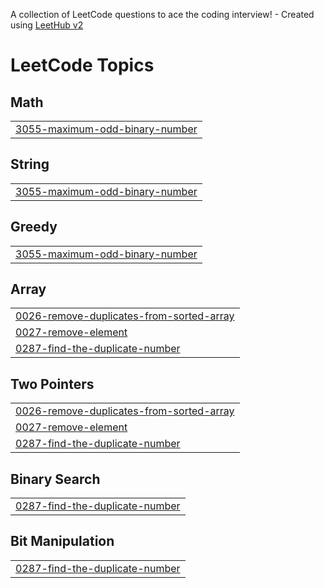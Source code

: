 A collection of LeetCode questions to ace the coding interview! - Created using [LeetHub v2](https://github.com/arunbhardwaj/LeetHub-2.0)
<!---LeetCode Topics Start-->
# LeetCode Topics
## Math
|  |
| ------- |
| [3055-maximum-odd-binary-number](https://github.com/Keerthan0811/DAA-Lab/tree/master/3055-maximum-odd-binary-number) |
## String
|  |
| ------- |
| [3055-maximum-odd-binary-number](https://github.com/Keerthan0811/DAA-Lab/tree/master/3055-maximum-odd-binary-number) |
## Greedy
|  |
| ------- |
| [3055-maximum-odd-binary-number](https://github.com/Keerthan0811/DAA-Lab/tree/master/3055-maximum-odd-binary-number) |
## Array
|  |
| ------- |
| [0026-remove-duplicates-from-sorted-array](https://github.com/Keerthan0811/DAA-Lab/tree/master/0026-remove-duplicates-from-sorted-array) |
| [0027-remove-element](https://github.com/Keerthan0811/DAA-Lab/tree/master/0027-remove-element) |
| [0287-find-the-duplicate-number](https://github.com/Keerthan0811/DAA-Lab/tree/master/0287-find-the-duplicate-number) |
## Two Pointers
|  |
| ------- |
| [0026-remove-duplicates-from-sorted-array](https://github.com/Keerthan0811/DAA-Lab/tree/master/0026-remove-duplicates-from-sorted-array) |
| [0027-remove-element](https://github.com/Keerthan0811/DAA-Lab/tree/master/0027-remove-element) |
| [0287-find-the-duplicate-number](https://github.com/Keerthan0811/DAA-Lab/tree/master/0287-find-the-duplicate-number) |
## Binary Search
|  |
| ------- |
| [0287-find-the-duplicate-number](https://github.com/Keerthan0811/DAA-Lab/tree/master/0287-find-the-duplicate-number) |
## Bit Manipulation
|  |
| ------- |
| [0287-find-the-duplicate-number](https://github.com/Keerthan0811/DAA-Lab/tree/master/0287-find-the-duplicate-number) |
<!---LeetCode Topics End-->
